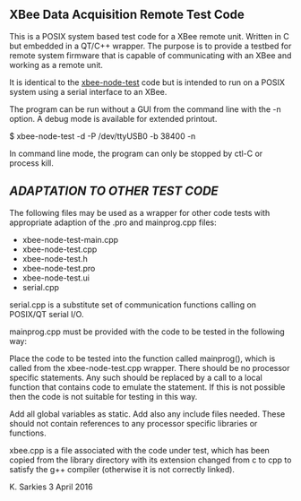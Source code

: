 XBee Data Acquisition Remote Test Code
--------------------------------------

This is a POSIX system based test code for a XBee remote unit. Written in C but
embedded in a QT/C++ wrapper. The purpose is to provide a testbed for remote
system firmware that is capable of communicating with an XBee and working as a
remote unit.

It is identical to the [xbee-node-test](https://github.com/ksarkies/XBee-Acquisition/tree/master/XBee-node-test) code but is intended to run on a POSIX
system using a serial interface to an XBee.

The program can be run without a GUI from the command line with the -n option.
A debug mode is available for extended printout.

$ xbee-node-test -d -P /dev/ttyUSB0 -b 38400 -n

In command line mode, the program can only be stopped by ctl-C or process kill.

***ADAPTATION TO OTHER TEST CODE***
-----------------------------------

The following files may be used as a wrapper for other code tests with
appropriate adaption of the .pro and mainprog.cpp files:

* xbee-node-test-main.cpp
* xbee-node-test.cpp
* xbee-node-test.h
* xbee-node-test.pro
* xbee-node-test.ui
* serial.cpp

serial.cpp is a substitute set of communication functions calling on POSIX/QT
serial I/O.

mainprog.cpp must be provided with the code to be tested in the following way:

Place the code to be tested into the function called mainprog(), which is called
from the xbee-node-test.cpp wrapper. There should be no processor specific
statements. Any such should be replaced by a call to a local function that
contains code to emulate the statement. If this is not possible then the code is
not suitable for testing in this way.

Add all global variables as static. Add also any include files needed. These
should not contain references to any processor specific libraries or functions.

xbee.cpp is a file associated with the code under test, which has been copied
from the library directory with its extension changed from c to cpp to satisfy
the g++ compiler (otherwise it is not correctly linked).

K. Sarkies
3 April 2016

